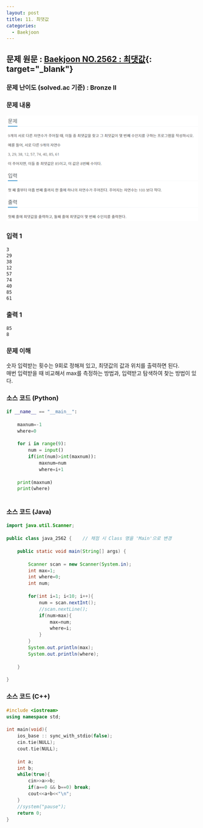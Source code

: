 ```yaml
---
layout: post
title: 11. 최댓값
categories:
  - Baekjoon
---
```


## 문제 원문 : [Baekjoon NO.2562 : 최댓값](https://www.acmicpc.net/problem/2562){: target="_blank"}  

### 문제 난이도 (solved.ac 기준) : Bronze II  

### 문제 내용
![2562_max](/assets/images/Baekjoon/2562_max.PNG)  

### 입력 1
```
3
29
38
12
57
74
40
85
61
```
### 출력 1
```
85
8
```  

### 문제 이해
숫자 입력받는 횟수는 9회로 정해져 있고, 최댓값의 값과 위치를 출력하면 된다.  
매번 입력받을 때 비교해서 max를 측정하는 방법과, 입력받고 탐색하여 찾는 방법이 있다.  

### 소스 코드 (Python)
```python
if __name__ == "__main__":
    
    maxnum=-1
    where=0

    for i in range(9):
        num = input()
        if(int(num)>int(maxnum)):
            maxnum=num
            where=i+1
    
    print(maxnum)
    print(where)
        


```  


### 소스 코드 (Java)
```java
import java.util.Scanner;

public class java_2562 {    // 채점 시 Class 명을 'Main'으로 변경

    public static void main(String[] args) {
        
        Scanner scan = new Scanner(System.in);
        int max=1;
        int where=0;
        int num;

        for(int i=1; i<10; i++){
            num = scan.nextInt();
            //scan.nextLine();
            if(num>max){
                max=num;
                where=i;
            } 
        }
        System.out.println(max);
        System.out.println(where);
        
    }
    
}
```  

### 소스 코드 (C++)

```cpp
#include <iostream>
using namespace std;

int main(void){
    ios_base :: sync_with_stdio(false);
    cin.tie(NULL);
    cout.tie(NULL);

    int a;
    int b;
    while(true){
        cin>>a>>b;
        if(a==0 && b==0) break;
        cout<<a+b<<"\n";
    }
    //system("pause");
    return 0;
}
```

